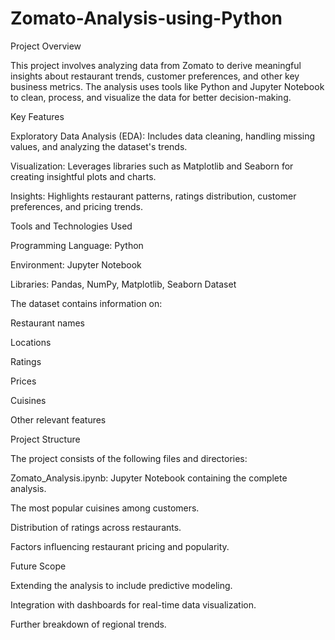 # Zomato-Analysis-using-Python

Project Overview

This project involves analyzing data from Zomato to derive meaningful insights about restaurant trends, customer preferences, and other key business metrics. The analysis uses tools like Python and Jupyter Notebook to clean, process, and visualize the data for better decision-making.

Key Features

Exploratory Data Analysis (EDA): Includes data cleaning, handling missing values, and analyzing the dataset's trends.

Visualization: Leverages libraries such as Matplotlib and Seaborn for creating insightful plots and charts.

Insights: Highlights restaurant patterns, ratings distribution, customer preferences, and pricing trends.

Tools and Technologies Used

Programming Language: Python

Environment: Jupyter Notebook

Libraries: Pandas, NumPy, Matplotlib, Seaborn
Dataset

The dataset contains information on:

Restaurant names

Locations

Ratings

Prices

Cuisines

Other relevant features

Project Structure

The project consists of the following files and directories:

Zomato_Analysis.ipynb: Jupyter Notebook containing the complete analysis.


The most popular cuisines among customers.

Distribution of ratings across restaurants.

Factors influencing restaurant pricing and popularity.

Future Scope

Extending the analysis to include predictive modeling.

Integration with dashboards for real-time data visualization.

Further breakdown of regional trends.

